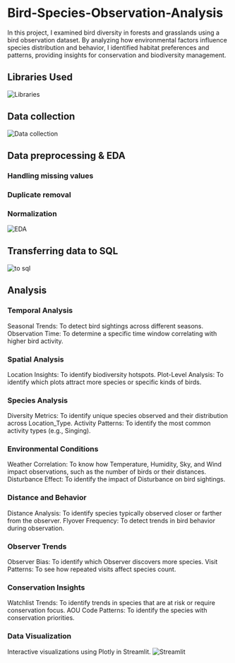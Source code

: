 # Bird-Species-Observation-Analysis
In this project, I examined bird diversity in forests and grasslands using a bird observation dataset. By analyzing how environmental factors influence species distribution and behavior, I identified habitat preferences and patterns, providing insights for conservation and biodiversity management.
## Libraries Used
![Libraries](https://github.com/user-attachments/assets/58a5d124-3e1a-4c50-b714-be0deedbb12f)
## Data collection
![Data collection](https://github.com/user-attachments/assets/eec15401-3b50-455b-b2ce-8a5040d9005f)
## Data preprocessing & EDA
### Handling missing values
### Duplicate removal
### Normalization
![EDA](https://github.com/user-attachments/assets/4fc1d8dd-7b82-4530-8e70-d319ae6d7af6)
## Transferring data to SQL
![to sql](https://github.com/user-attachments/assets/3f81f41a-9975-45a8-b322-b87375642e80)
## Analysis
### Temporal Analysis
Seasonal Trends: To detect bird sightings across different seasons.
Observation Time: To determine a specific time window correlating with higher bird activity.
### Spatial Analysis
Location Insights: To identify biodiversity hotspots.
Plot-Level Analysis: To identify which plots attract more species or specific kinds of birds.
### Species Analysis
Diversity Metrics: To identify unique species observed and their distribution across Location_Type.
Activity Patterns: To identify the most common activity types (e.g., Singing).
### Environmental Conditions
Weather Correlation: To know how Temperature, Humidity, Sky, and Wind impact observations, such as the number of birds or their distances.
Disturbance Effect: To identify the impact of Disturbance on bird sightings.
### Distance and Behavior
Distance Analysis:  To identify species typically observed closer or farther from the observer.
Flyover Frequency: To detect trends in bird behavior during observation.
### Observer Trends
Observer Bias: To identify which Observer discovers more species.
Visit Patterns: To see how repeated visits affect species count.
### Conservation Insights
Watchlist Trends: To identify trends in species that are at risk or require conservation focus.
AOU Code Patterns: To identify the species with conservation priorities.
### Data Visualization
Interactive visualizations using Plotly in Streamlit.
![Streamlit](https://github.com/user-attachments/assets/e082dba6-ba7f-4d15-8656-45a4e266d790)


